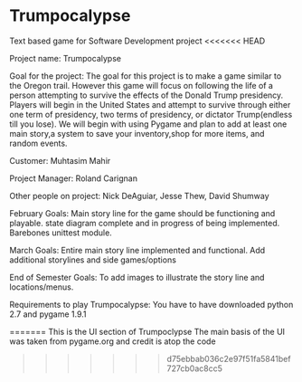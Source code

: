 # Trumpocalypse
Text based game for Software Development project
<<<<<<< HEAD

Project name: Trumpocalypse

Goal for the project: The goal for this project is to make a game similar to the Oregon trail. However this game will focus on following the life of a person attempting to survive the effects of the Donald Trump presidency. Players will begin in the United States and attempt to survive through either one term of presidency, two terms of presidency, or dictator Trump(endless till you lose). We will begin with using Pygame and plan to add at least one main story,a system to save your inventory,shop for more items, and random events.

Customer: Muhtasim Mahir

Project Manager: Roland Carignan

Other people on project: Nick DeAguiar, Jesse Thew, David Shumway

February Goals: Main story line for the game should be functioning and playable. state diagram complete and in progress of being implemented. Barebones unittest module.

March Goals:  Entire main story line implemented and functional. Add additional storylines and side games/options

End of Semester Goals: To add images to illustrate the story line and locations/menus.

Requirements to play Trumpocalypse: You have to have downloaded python 2.7 and pygame 1.9.1


=======
This is the UI section of Trumpoclypse
The main basis of the UI was taken from pygame.org and credit is atop the code
>>>>>>> d75ebbab036c2e97f51fa5841bef727cb0ac8cc5
